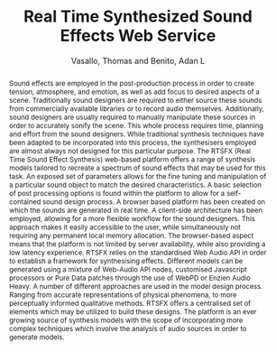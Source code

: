 --- 
title: "Real Time Synthesized Sound Effects Web Service" 
abstract: "Sound effects are employed in the post-production process in order to create tension, atmosphere, and emotion, as well as add focus to desired aspects of a scene. Traditionally sound designers are required to either source these sounds from commercially available libraries or to record audio themselves. Additionally, sound designers are usually required to manually manipulate these sources in order to accurately sonify the scene. This whole process requires time, planning and effort from the sound designers. While traditional synthesis techniques have been adapted to be incorporated into this process, the synthesisers employed are almost always not designed for this particular purpose. The RTSFX (Real Time Sound Effect Synthesis) web-based platform offers a range of synthesis models tailored to recreate a spectrum of sound effects that may be used for this task. An exposed set of parameters allows for the fine tuning and manipulation of a particular sound object to match the desired characteristics. A basic selection of post processing options is found within the platform to allow for a self-contained sound design process. A browser based platform has been created on which the sounds are generated in real time. A client-side architecture has been employed, allowing for a more flexible workflow for the sound designers. This approach makes it easily accessible to the user, while simultaneously not requiring any permanent local memory allocation. The browser-based aspect means that the platform is not limited by server availability, while also providing a low latency experience. RTSFX relies on the standardised Web Audio API in order to establish a framework for synthesising effects. Different models can be generated using a mixture of Web-Audio API nodes, customised Javascript processors or Pure Data patches through the use of WebPD or Enzien Audio Heavy. A number of different approaches are used in the model design process. Ranging from accurate representations of physical phenomena, to more perceptually informed qualitative methods. RTSFX offers a centralised set of elements which may be utilized to build these designs. The platform is an ever growing source of synthesis models with the scope of incorporating more complex techniques which involve the analysis of audio sources in order to generate models." 
address: "London" 
author: "Vasallo, Thomas and Benito, Adan L"
webAuthor: "Thomas Vasallo, Adan L Benito" 
booktitle: "Proceedings of the International Web Audio Conference" 
editor: "Thalmann, Florian and Ewert, Sebastian" 
month: "Proceedings of the International Web Audio Conference"
pages: "undefined" 
publisher: "Queen Mary University of London" 
series: "WAC '17"
type: "Demo"  
year: "2017" 
id: "2017_EA_79" 
tags: year2017
media: none 
pdflink: /_data/papers/pdf/2017/2017_79.pdf
ISSN: 2663-5844
---